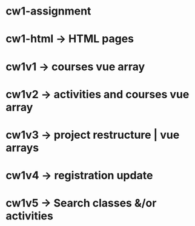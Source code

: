 # cw1-assignment

# cw1-html -> HTML pages

# cw1v1 -> courses vue array

# cw1v2 -> activities and courses vue array

# cw1v3 -> project restructure | vue arrays

# cw1v4 -> registration update

# cw1v5 -> Search classes &/or activities